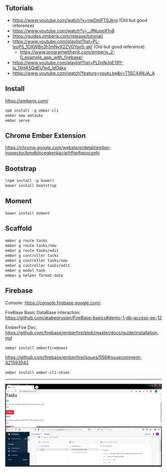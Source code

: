 ## Tutorials

- https://www.youtube.com/watch?v=owDmPTSJkrg (Old but good reference)
- https://www.youtube.com/watch?v=_JfNuppX1n8
- https://guides.emberjs.com/release/tutorial/
- https://www.youtube.com/playlist?list=PL-lxoPS_1OXWBn3h1mNyX2ZVGYsn5-akf (Old but good reference)
	- https://www.programwitherik.com/emberjs_2-0_example_app_with_firebase/
- https://www.youtube.com/playlist?list=PL0nNJgE19Y-js_1XHA5QdEU1ed_ldOaks
- https://www.youtube.com/watch?feature=youtu.be&v=T1SC44NJA_A

## Install

https://emberjs.com/

```
npm install -g ember-cli
ember new emtasks
ember serve
```

## Chrome Ember Extension

https://chrome.google.com/webstore/detail/ember-inspector/bmdblncegkenkacieihfhpjfppoconhi

## Bootstrap

```
(npm install -g bower)
bower install bootstrap
```

## Moment

`bower install moment`

## Scaffold

```
ember g route tasks
ember g route tasks/new
ember g route tasks/edit
ember g controller tasks
ember g controller tasks/new
ember g controller tasks/edit
ember g model task
ember g helper format-date
```

## Firebase

Console: https://console.firebase.google.com/ 

FireBase Basic DataBase interaction: https://github.com/atabegruslan/FireBase-basics#demo-1-db-access-ep-12

EmberFire Doc: https://github.com/firebase/emberfire/blob/master/docs/guide/installation.md

`ember install emberfire@next`

https://github.com/firebase/emberfire/issues/556#issuecomment-421593042

`ember install ember-cli-shims`

---

![](https://raw.githubusercontent.com/atabegruslan/Ember-FireBase-MVVC-CRUD-App/master/Illustrations/FireBase.PNG)
